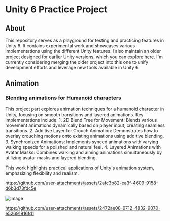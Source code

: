 <h1>Unity 6 Practice Project</h1>

<h2>About</h2>

<p>
  This repository serves as a playground for testing and practicing features in Unity 6. It contains experimental work and showcases various implementations using the different Unity features.
  I also maintain an older project designed for earlier Unity versions, which you can explore <a href="https://github.com/bekker-volodymyr/Test-And-Practice">here</a>. 
  I'm currently considering merging the older project into this one to unify development efforts and leverage new tools available in Unity 6.
</p>

<h2>Animation</h2>

<h3>Blending animations for Humanoid characters</h3>

<p>
This project part explores animation techniques for a humanoid character in Unity, focusing on smooth transitions and layered animations. Key implementations include:
1. 2D Blend Tree for Movement: Blends various movement animations dynamically based on player input, creating seamless transitions.
2. Additive Layer for Crouch Animation: Demonstrates how to overlay crouching motions onto existing animations using additive blending.
3. Synchronized Animations: Implements synced animations with varying walking speeds for a polished and natural feel.
4. Layered Animations with Avatar Masks: Combines walking and aiming animations simultaneously by utilizing avatar masks and layered blending.
</p>

<p>
This work highlights practical applications of Unity's animation system, emphasizing flexibility and realism.
</p>

https://github.com/user-attachments/assets/2afc3b82-ea3f-4609-9158-d6b3d73fdc5e


![image](https://github.com/user-attachments/assets/7d0f3569-f581-4162-bd4e-068019a5a067)


https://github.com/user-attachments/assets/2472ae08-9712-4832-9070-e52691916fd1

